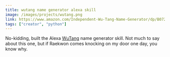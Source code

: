 ```yaml
---
title: wutang name generator alexa skill
image: /images/projects/wutang.png
link: https://www.amazon.com/Independent-Wu-Tang-Name-Generator/dp/B072HRLG5F/ref=sr_1_1?ie=UTF8&qid=1532051884&sr=8-1&keywords=wutang+name+generator
tags: ["creator", "python"]
---
```


No-kidding, built the Alexa [WuTang](https://en.wikipedia.org/wiki/Wu-Tang_Clan) name generator skill. Not much to say about this one, but if Raekwon comes knocking on my door one day, you know why.
